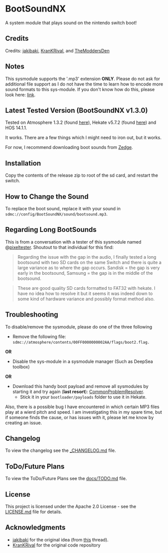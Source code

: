 # BootSoundNX

A system module that plays sound on the nintendo switch boot!

## Credits

Credits: [jakibaki](https://github.com/jakibaki), [KranKRival](https://github.com/KranKRival), and [TheModdersDen](https://github.com/TheModdersDen)

## Notes

This sysmodule supports the '.mp3' extension **ONLY**. Please do not ask for additional file support as I do not have the time to learn how to encode more sound formats to this sys-module. If you don't know how do this, please look here: [link](https://gprivate.com/5ynap).

## Latest Tested Version (BootSoundNX v1.3.0)

Tested on Atmosphere 1.3.2 (found [here](https://github.com/Atmosphere-NX/Atmosphere/releases/tag/1.3.2)), Hekate v5.7.2 (found [here](https://github.com/CTCaer/hekate/releases/tag/v5.7.2)) and HOS 14.1.1.

It works. There are a few things which I might need to iron out, but it works.

For now, I recommend downloading boot sounds from [Zedge](https://www.zedge.net/ringtones-and-wallpapers).

## Installation

Copy the contents of the release zip to root of the sd card, and restart the switch.

## How to Change the Sound

To replace the boot sound, replace it with your sound in ```sdmc://config/BootSoundNX/sound/bootsound.mp3```.

## Regarding Long BootSounds

This is from a conversation with a tester of this sysmodule named @[pixeltester](https://github.com/pixeltester). Shoutout to that individual for this find:

> Regarding the issue with the gap in the audio, I finally tested a long bootsound with two SD cards on the same Switch and there is quite a large variance as to where the gap occurs. Sandisk = the gap is very early in the bootsound, Samsung = the gap is in the middle of the bootsound.

> These are good quality SD cards formatted to FAT32 with hekate. I have no idea how to resolve it but it seems it was indeed down to some kind of hardware variance and possibly format method also.

## Troubleshooting

To disable/remove the sysmodule, please do one of the three following

- Remove the following file: ```sdmc://atmosphere/contents/00FF0000000002AA/flags/boot2.flag.```

**OR**

- Disable the sys-module in a sysmodule manager (Such as DeepSea toolbox)

**OR**

- Download this handy boot payload and remove all sysmodules by starting it and try again (**last resort**): [CommonProblemResolver](https://github.com/Team-Neptune/CommonProblemResolver/releases).
  - Stick it in your ```bootloader/payloads``` folder to use it in Hekate.

Also, there is a possible bug I have encountered in which certain MP3 files play at a wierd pitch and speed. I am investigating this in my spare time, but if someone finds the cause, or has issues with it, please let me know by creating an issue.

## Changelog

To view the changelog see the [_CHANGELOG.md](_CHANGELOG.md) file.

## ToDo/Future Plans

To view the ToDo/Future Plans see the [docs/TODO.md](docs/TODO.md) file.

## License

This project is licensed under the Apache 2.0 License - see the [LICENSE.md](LICENSE.md) file for details.

## Acknowledgments

- [jakibaki](https://www.github.com/jakibaki) for the original idea (from [this](https://gbatemp.net/threads/boot-sound-on-nx.540201/) thread).
- [KranKRival](https://www.github.com/KranKRival) for the original code repository

